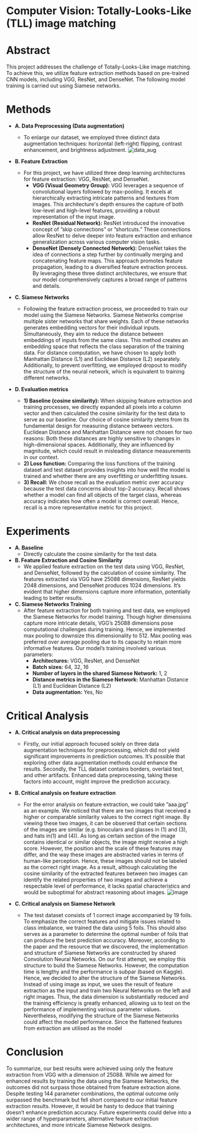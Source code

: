 # Computer Vision: Totally-Looks-Like (TLL) image matching

# Abstract
This project addresses the challenge of Totally-Looks-Like image matching. To achieve this, we utilize feature extraction methods based on pre-trained CNN models, including VGG, ResNet, and DenseNet. The following model training is carried out using Siamese networks.

# Methods
- **A. Data Preprocessing (Data augmentation)**
  - To enlarge our dataset, we employed three distinct data augmentation techniques: horizontal (left-right) flipping, contrast enhancement, and brightness adjustment.
    ![data_aug](https://github.com/W-Hsieh/Computer-Vision/assets/142127312/c476723a-cf97-4dc1-8c80-ea2e09cb8042)

- **B. Feature Extraction**
  - For this project, we have utilized three deep learning architectures for feature extraction: VGG, ResNet, and DenseNet.
    - **VGG (Visual Geometry Group):** VGG leverages a sequence of convolutional layers followed by max-pooling. It excels at hierarchically extracting intricate patterns and textures from images. This architecture's depth ensures the capture of both low-level and high-level features, providing a robust representation of the input image.
    - **ResNet (Residual Network):** ResNet introduced the innovative concept of ”skip connections” or ”shortcuts.” These connections allow ResNet to delve deeper into feature extraction and enhance generalization across various computer vision tasks.
    - **DenseNet (Densely Connected Network):** DenseNet takes the idea of connections a step further by continually merging and concatenating feature maps. This approach promotes feature propagation, leading to a diversified feature extraction process.
    By leveraging these three distinct architectures, we ensure that our model comprehensively captures a broad range of patterns and details.
    
- **C. Siamese Networks**
  - Following the feature extraction process, we proceeded to train our model using the Siamese Networks. Siamese Networks comprise multiple sister networks that share weights. Each of these networks generates embedding vectors for their individual inputs. Simultaneously, they aim to reduce the distance between embeddings of inputs from the same class. This method creates an embedding space that reflects the class separation of the training data. For distance computation, we have chosen to apply both Manhattan Distance (L1) and Euclidean Distance (L2) separately. Additionally, to prevent overfitting, we employed dropout to modify the structure of the neural network, which is equivalent to training different networks.
    
- **D. Evaluation metrics**
  - **1) Baseline (cosine similarity):**
       When skipping feature extraction and training processes, we directly expanded all pixels into a column vector and then calculated the cosine similarity for the test data to serve as our baseline. Our choice of cosine similarity stems from its fundamental design for measuring distance between vectors. Euclidean Distance and Manhattan Distance were not chosen for two reasons: Both these distances are highly sensitive to changes in high-dimensional spaces. Additionally, they are influenced by magnitude, which could result in misleading distance measurements in our context.
  - **2) Loss function:** Comparing the loss functions of the training dataset and test dataset provides insights into how well the model is trained and whether there are any overfitting or underfitting issues.
  - **3) Recall:** We chose recall as the evaluation metric over accuracy because the test data concerns about top-2 accuracy. Recall shows whether a model can find all objects of the target class, whereas accuracy indicates how often a model is correct overall. Hence, recall is a more representative metric for this project.

# Experiments
- **A. Baseline**
  - Directly calculate the cosine similarity for the test data.
- **B. Feature Extraction and Cosine Similarity**
  - We applied feature extraction on the test data using VGG, ResNet, and DenseNet, followed by the calculation of cosine similarity. The features extracted via VGG have 25088 dimensions, ResNet yields 2048 dimensions, and DenseNet produces 1024 dimensions. It’s evident that higher dimensions capture more information, potentially leading to better results.
- **C. Siamese Networks Training**
  - After feature extraction for both training and test data, we employed the Siamese Networks for model training. Though higher dimensions capture more intricate details, VGG’s 25088 dimensions pose computational challenges during training. Hence, we implemented max pooling to downsize this dimensionality to 512. Max pooling was preferred over average pooling due to its capacity to retain more informative features. Our model’s training involved various parameters:
    - **Architectures:** VGG, ResNet, and DenseNet
    - **Batch sizes:** 64, 32, 16
    - **Number of layers in the shared Siamese Network:** 1, 2
    - **Distance metrics in the Siamese Network:** Manhattan Distance (L1) and Euclidean Distance (L2)
    - **Data augmentation:** Yes, No
   
# Critical Analysis
  - **A. Critical analysis on data preprocessing**
    - Firstly, our initial approach focused solely on three data augmentation techniques for preprocessing, which did not yield significant improvements in prediction outcomes. It’s possible that exploring other data augmentation methods could enhance the results. Secondly, the TLL dataset contains borders, overlaid text, and other artifacts. Enhanced data preprocessing, taking these factors into account, might improve the prediction accuracy.
  - **B. Critical analysis on feature extraction**
    - For the error analysis on feature extraction, we could take ”aaa.jpg” as an example. We noticed that there are two images that received a higher or comparable similarity values to the correct right image. By viewing these two images, it can be observed that certain sections of the images are similar (e.g. binoculars and glasses in (1) and (3), and hats in(1) and (4)). As long as certain section of the image contains identical or similar objects, the image might receive a high score. However, the position and the scale of these features may differ, and the way these images are abstracted varies in terms of human-like perception. Hence, these images should not be labeled as the correct right image. As a result, although calculating the cosine similarity of the extracted features between two images can identify the related properties of two images and achieve a respectable level of performance, it lacks spatial characteristics and would be suboptimal for abstract reasoning about images.
      ![image](https://github.com/W-Hsieh/Computer-Vision/assets/142127312/42cdb01c-cf81-4d6e-acea-7cebd3b338b8)

  - **C. Critical analysis on Siamese Network**
    -   The test dataset consists of 1 correct image accompanied by 19 foils. To emphasize the correct features and mitigate issues related to class imbalance, we trained the data using 5 foils. This should also serves as a parameter to determine the optimal number of foils that can produce the best prediction accuracy. Moreover, according to the paper and the resource that we discovered, the implementation and structure of Siamese Networks are constructed by shared Convolution Neural Networks. On our first attempt, we employ this structure to build the Siamese Networks. However, the computation time is lengthy and the performance is subpar (based on Kaggle). Hence, we decided to alter the structure of the Siamese Networks. Instead of using image as input, we uses the result of feature extraction as the input and train two Neural Networks on the left and right images. Thus, the data dimension is substantially reduced and the training efficiency is greatly enhanced, allowing us to test on the performance of implementing various parameter values. Nevertheless, modifying the structure of the Siamese Networks could affect the model performance. Since the flattened features from extraction are utilised as the model
 
# Conclusion
To summarize, our best results were achieved using only the feature extraction from VGG with a dimension of 25088. While we aimed for enhanced results by training the data using the Siamese Networks, the outcomes did not surpass those obtained from feature extraction alone. Despite testing 144 parameter combinations, the optimal outcome only surpassed the benchmark but fell short compared to our initial feature extraction results. However, it would be hasty to deduce that training doesn’t enhance prediction accuracy. Future experiments
could delve into a wider range of hyperparameters, alternative feature extraction architectures, and more intricate Siamese Network designs.
